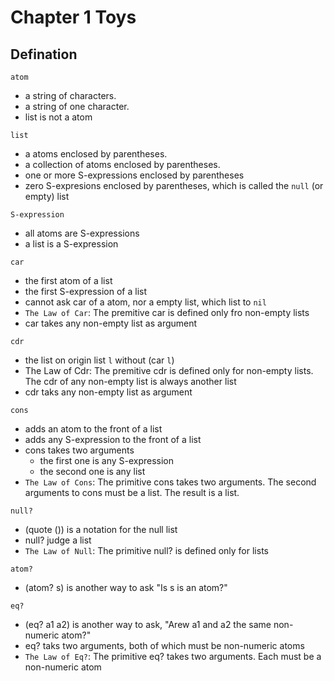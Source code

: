# Chapter 1 Toys

## Defination

`atom`

- a string of characters.
- a string of one character.
- list is not a atom

`list`

- a atoms enclosed by parentheses.
- a collection of atoms enclosed by parentheses.
- one or more S-expressions enclosed by parentheses
- zero S-expresions enclosed by parentheses, which is called the `null` (or empty) list

`S-expression`

- all atoms are S-expressions
- a list is a S-expression

`car`

- the first atom of a list
- the first S-expression of a list
- cannot ask car of a atom, nor a empty list, which list to `nil`
- `The Law of Car`: The premitive car is defined only fro non-empty lists
- car takes any non-empty list as argument

`cdr`

- the list on origin list `l` without (car `l`)
- The Law of Cdr: The premitive cdr is defined only for non-empty lists. The cdr of any non-empty list is always another list
- cdr taks any non-empty list as argument

`cons`

- adds an atom to the front of a list
- adds any S-expression to the front of a list
- cons takes two arguments
  - the first one is any S-expression
  - the second one is any list
- `The Law of Cons`: The primitive cons takes two arguments. The second arguments to cons must be a list. The result is a list.

`null?`

- (quote ()) is a notation for the null list
- null? judge a list
- `The Law of Null`: The primitive null? is defined only for lists

`atom?`

- (atom? s) is another way to ask "Is s is an atom?"

`eq?`

- (eq? a1 a2) is another way to ask, "Arew a1 and a2 the same non-numeric atom?"
- eq? taks two arguments, both of which must be non-numeric atoms
- `The Law of Eq?`: The primitive eq? takes two arguments. Each must be a non-numeric atom
